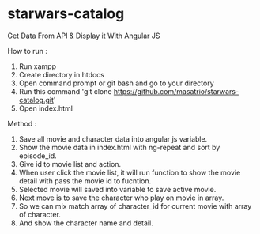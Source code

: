 # starwars-catalog
Get Data From API &amp; Display it With Angular JS

How to run :
1. Run xampp
2. Create directory in htdocs
3. Open command prompt or git bash and go to your directory
4. Run this command 'git clone https://github.com/masatrio/starwars-catalog.git'
5. Open index.html

Method :
1. Save all movie and character data into angular js variable.
2. Show the movie data in index.html with ng-repeat and sort by episode_id.
3. Give id to movie list and action.
4. When user click the movie list, it will run function to show the movie detail with pass the movie id to fucntion.
5. Selected movie will saved into variable to save active movie.
6. Next move is to save the character who play on movie in array.
7. So we can mix match array of character_id for current movie with array of character.
8. And show the character name and detail.
